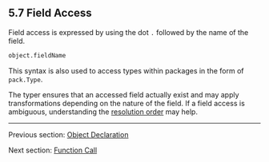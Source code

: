 ## 5.7 Field Access

Field access is expressed by using the dot `.` followed by the name of the field.

```haxe
object.fieldName
```

This syntax is also used to access types within packages in the form of `pack.Type`. 

The typer ensures that an accessed field actually exist and may apply transformations depending on the nature of the field. If a field access is ambiguous, understanding the [resolution order](type-systemresolution-order.md) may help.

---

Previous section: [Object Declaration](expression-object-declaration.md)

Next section: [Function Call](expression-function-call.md)